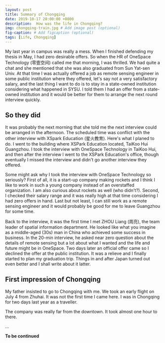 ```yaml
---
layout: post
title: Summary of Chongqing
date: 2019-10-17 20:00:00 +0800
description:  How was the life in Chongqing?
img: chongqing-train.jpg # Add image post (optional)
fig-caption: # Add figcaption (optional)
tags: [Life, Chongqing]
---
```

My last year in campus was really a mess. When I finished defending my thesis in May, I had zero desirable offers.  So when the HR of OneSpace Technology (零壹空间) called me that morning, I was thrilled. We had quite a chat and she mentioned that she was also graduated from Sun Yat-sen Univ. At that time I was actually offered a job as remote sensing engineer in some public institution where they offered, let's say not a very satisfactory salary, and the last thing I want to do is to stay in a state-owned institution considering what happened in SYSU. I told them I had an offer from a state-owned institution and it would be better for them to arrange the next round interview quickly. 

## So they did

It was probably the next morning that she told me the next interview could be arranged in the afternoon. The scheduled time was conflict with the other interview with XSpark Education (星火教育). Here's what I planed to do. I went to the building where XSPark Education located, TaiKoo Hui Guangzhou. I took the interview with OneSpace Technology in TaiKoo Hui, and then after the interview I went to the XSPark Education's office, though eventually I missed the interview and didn't go another interview they offered.

Some might ask why I took the interview with OneSpace Technology so seriously? First of all, it is a start-up company making rockets and I think I like to work in such a young company instead of an overstaffed organization. I am also curious about rockets as well (who didn't?). Second, I checked their salary range and it was really high at that time considering I had zero offers in hand. Last but not least, I can still work as a remote sensing engineer and it would probably be good for me to leave Guangzhou for some time.

Back to the interview, it was the first time I met ZHOU Liang (周亮), the team leader of spatial information department. He looked like what you imagine as a middle-aged (30s) man in China who achieved some success in business. In the 20-min interview, he asked near zero question about the details of remote sensing but a lot about what I wanted and the life and future might be in OneSpace. Two days later an official offer came so I declined the offer at the public institution. It was a relieve and I finally started to plan my graduation trip. Things in and after Japan turned out even better and I shall write about it latter. 

## First impression of Chongqing


My father insisted to go to Chongqing with me. We took an early flight on July 4 from Zhuhai. It was not the first time I came here. I was in Chongqing for two days last year as a traveller. 

The company was really far from the downtown. It took almost one hour to there. 

<!-- ![I and My friends]({{site.baseurl}}/assets/img/chongqing-train.jpg) -->


...

**To be continued**